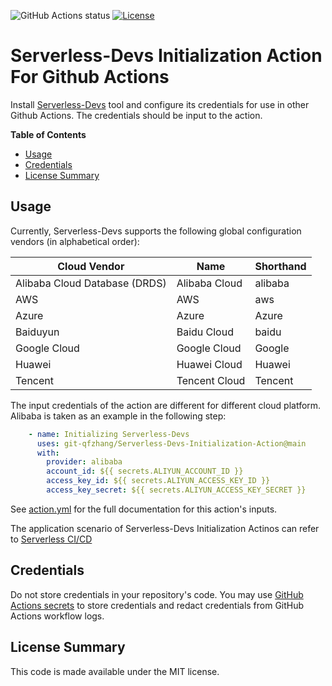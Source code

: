 ![GitHub Actions status](https://github.com/git-qfzhang/Serverless-Devs-Initialization-Actinos/workflows/Check/badge.svg)
[![License](https://img.shields.io/github/license/git-qfzhang/Serverless-Devs-Initialization-Actinos.svg)](https://github.com/git-qfzhang/Serverless-Devs-Initialization-Actinos/blob/master/LICENSE)

# Serverless-Devs Initialization Action For Github Actions

Install [Serverless-Devs](https://github.com/Serverless-Devs/Serverless-Devs) tool and configure its credentials for use in other Github Actions. The credentials should be input to the action.

**Table of Contents**

<!-- toc -->

- [Usage](#usage)
- [Credentials](#credentials)
- [License Summary](#license-summary)

<!-- tocstop -->

## Usage

Currently, Serverless-Devs supports the following global configuration vendors (in alphabetical order):

| Cloud Vendor | Name | Shorthand |
| ---- | ---- | ---- |
| Alibaba Cloud Database (DRDS) | Alibaba Cloud | alibaba |
| AWS | AWS | aws |
| Azure | Azure | Azure |
| Baiduyun | Baidu Cloud | baidu |
| Google Cloud | Google Cloud | Google |
| Huawei | Huawei Cloud | Huawei |
| Tencent | Tencent Cloud | Tencent |

The input credentials of the action are different for different cloud platform. Alibaba is taken as an example in the following step:

```yaml
    - name: Initializing Serverless-Devs
      uses: git-qfzhang/Serverless-Devs-Initialization-Action@main
      with:
        provider: alibaba
        account_id: ${{ secrets.ALIYUN_ACCOUNT_ID }}
        access_key_id: ${{ secrets.ALIYUN_ACCESS_KEY_ID }}
        access_key_secret: ${{ secrets.ALIYUN_ACCESS_KEY_SECRET }}
```

See [action.yml](action.yml) for the full documentation for this action's inputs.

The application scenario of Serverless-Devs Initialization Actinos can refer to [Serverless CI/CD](https://github.com/git-qfzhang/Serverless-CI-CD/tree/dev/src)

## Credentials

Do not store credentials in your repository's code.  You may use [GitHub Actions secrets](https://help.github.com/en/actions/automating-your-workflow-with-github-actions/creating-and-using-encrypted-secrets) to store credentials and redact credentials from GitHub Actions workflow logs.

## License Summary

This code is made available under the MIT license.